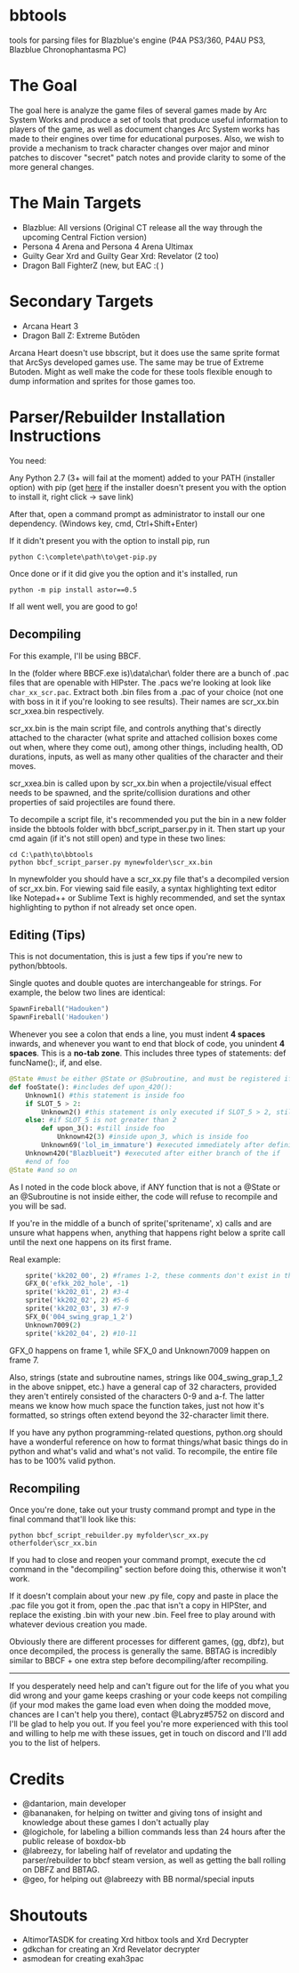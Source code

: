 # bbtools
tools for parsing files for Blazblue's engine (P4A PS3/360, P4AU PS3, Blazblue Chronophantasma PC)


# The Goal

The goal here is analyze the game files of several games made by Arc System Works and produce a set of tools that produce useful information to players of the game, as well as document changes Arc System works has made to their engines over time for educational purposes.  Also, we wish to provide a mechanism to track character changes over major and minor patches to discover "secret" patch notes and provide clarity to some of the more general changes.

# The Main Targets

* Blazblue: All versions (Original CT release all the way through the upcoming Central Fiction version)
* Persona 4 Arena and Persona 4 Arena Ultimax
* Guilty Gear Xrd and Guilty Gear Xrd: Revelator (2 too)
* Dragon Ball FighterZ (new, but EAC :( )

# Secondary Targets

* Arcana Heart 3
* Dragon Ball Z: Extreme Butōden

Arcana Heart doesn't use bbscript, but it does use the same sprite format that ArcSys developed games use.
The same may be true of Extreme Butoden. Might as well make the code for these tools flexible enough to dump information and sprites for those games too.

# Parser/Rebuilder Installation Instructions

You need:

Any Python 2.7 (3+ will fail at the moment) added to your PATH (installer option) with pip (get [here](https://bootstrap.pypa.io/get-pip.py) if the installer doesn't present you with the option to install it, right click -> save link)

After that, open a command prompt as administrator to install our one dependency.  (Windows key, cmd, Ctrl+Shift+Enter)

If it didn't present you with the option to install pip, run

```
python C:\complete\path\to\get-pip.py
```

Once done or if it did give you the option and it's installed, run

```
python -m pip install astor==0.5
```

If all went well, you are good to go!

## Decompiling

For this example, I'll be using BBCF.

In the (folder where BBCF.exe is)\data\char\ folder there are a bunch of .pac files that are openable with HIPster.  The .pacs we're looking at look like ``char_xx_scr.pac``.  Extract both .bin files from a .pac of your choice (not one with boss in it if you're looking to see results).  Their names are scr_xx.bin scr_xxea.bin respectively.

scr_xx.bin is the main script file, and controls anything that's directly attached to the character (what sprite and attached collision boxes come out when, where they come out), among other things, including health, OD durations, inputs, as well as many other qualities of the character and their moves.

scr_xxea.bin is called upon by scr_xx.bin when a projectile/visual effect needs to be spawned, and the sprite/collision durations and other properties of said projectiles are found there.

To decompile a script file, it's recommended you put the bin in a new folder inside the bbtools folder with bbcf_script_parser.py in it.  Then start up your cmd again (if it's not still open) and type in these two lines:

```
cd C:\path\to\bbtools
python bbcf_script_parser.py mynewfolder\scr_xx.bin
```

  In mynewfolder you should have a scr_xx.py file that's a decompiled version of scr_xx.bin.  For viewing said file easily, a syntax highlighting text editor like Notepad++ or Sublime Text is highly recommended, and set the syntax highlighting to python if not already set once open.

## Editing (Tips)

This is not documentation, this is just a few tips if you're new to python/bbtools.

Single quotes and double quotes are interchangeable for strings.  For example, the below two lines are identical:

```python
SpawnFireball("Hadouken")
SpawnFireball('Hadouken')
```

Whenever you see a colon that ends a line, you must indent **4 spaces** inwards, and whenever you want to end that block of code, you unindent **4 spaces**.  This is a **no-tab zone**.  This includes three types of statements: def funcName():, if, and else.

 

```python
@State #must be either @State or @Subroutine, and must be registered if @State
def fooState(): #includes def upon_420():
	Unknown1() #this statement is inside foo
	if SLOT_5 > 2:
        Unknown2() #this statement is only executed if SLOT_5 > 2, still inside foo
	else: #if SLOT_5 is not greater than 2
        def upon_3(): #still inside foo
            Unknown42(3) #inside upon_3, which is inside foo
        Unknown69('lol_im_immature') #executed immediately after defining upon_3
    Unknown420("Blazblueit") #executed after either branch of the if
	#end of foo
@State #and so on
```

As I noted in the code block above, if ANY function that is not a @State or an @Subroutine is not inside either, the code will refuse to recompile and you will be sad.

If you're in the middle of a bunch of sprite('spritename', x) calls and are unsure what happens when, anything that happens right below a sprite call until the next one happens on its first frame.

Real example:

```python
    sprite('kk202_00', 2) #frames 1-2, these comments don't exist in the real thing
    GFX_0('efkk_202_hole', -1)
    sprite('kk202_01', 2) #3-4
    sprite('kk202_02', 2) #5-6
    sprite('kk202_03', 3) #7-9
    SFX_0('004_swing_grap_1_2')
    Unknown7009(2)
    sprite('kk202_04', 2) #10-11
```

GFX_0 happens on frame 1, while SFX_0 and Unknown7009 happen on frame 7.

Also, strings (state and subroutine names, strings like 004_swing_grap_1_2 in the above snippet, etc.) have a general cap of 32 characters, provided they aren't entirely consisted of the characters 0-9 and a-f.  The latter means we know how much space the function takes, just not how it's formatted, so strings often extend beyond the 32-character limit there.

If you have any python programming-related questions, python.org should have a wonderful reference on how to format things/what basic things do in python and what's valid and what's not valid.  To recompile, the entire file has to be 100% valid python.

## Recompiling

Once you're done, take out your trusty command prompt and type in the final command that'll look like this:

```
python bbcf_script_rebuilder.py myfolder\scr_xx.py otherfolder\scr_xx.bin
```

If you had to close and reopen your command prompt, execute the cd command in the "decompiling" section before doing this, otherwise it won't work.

If it doesn't complain about your new .py file, copy and paste in place the .pac file you got it from, open the .pac that isn't a copy in HIPSter, and replace the existing .bin with your new .bin.  Feel free to play around with whatever devious creation you made.

Obviously there are different processes for different games, (gg, dbfz), but once decompiled, the process is generally the same.  BBTAG is incredibly similar to BBCF + one extra step before decompiling/after recompiling.

------

If you desperately need help and can't figure out for the life of you what you did wrong and your game keeps crashing or your code keeps not compiling (if your mod makes the game load even when doing the modded move, chances are I can't help you there), contact @Labryz#5752 on discord and I'll be glad to help you out.  If you feel you're more experienced with this tool and willing to help me with these issues, get in touch on discord and I'll add you to the list of helpers. 

# Credits

* @dantarion, main developer
* @bananaken, for helping on twitter and giving tons of insight and knowledge about these games I don't actually play
* @logichole, for labeling a billion commands less than 24 hours after the public release of boxdox-bb
* @labreezy, for labeling half of revelator and updating the parser/rebuilder to bbcf steam version, as well as getting the ball rolling on DBFZ and BBTAG.
* @geo, for helping out @labreezy with BB normal/special inputs

# Shoutouts
* AltimorTASDK for creating Xrd hitbox tools and Xrd Decrypter
* gdkchan for creating an Xrd Revelator decrypter
* asmodean for creating exah3pac
